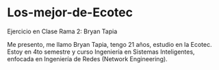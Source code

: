 # Los-mejor-de-Ecotec
Ejercicio en Clase
Rama 2: Bryan Tapia

Me presento, me llamo Bryan Tapia, tengo 21 años, estudio en la Ecotec. Estoy en 4to semestre y curso Ingeniería en Sistemas Inteligentes, enfocada en Ingeniería de Redes (Network Engineering).
